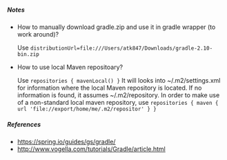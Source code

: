 ##### Notes 

* How to manually download gradle.zip and use it in gradle wrapper (to work around)? 

  Use ```distributionUrl=file:///Users/atk847/Downloads/gradle-2.10-bin.zip```

* How to use local Maven repositoary? 

  Use 
  `
  repositories {
     mavenLocal()
  }
  `
  It will looks into ~/.m2/settings.xml for information where the local Maven repository 
  is located. If no information is found, it assumes ~/.m2/repository.  In order to make 
  use of a non-standard local maven repository, use 
  `repositories {
      maven {
          url 'file://export/home/me/.m2/repositor'
      }
  }
  `

##### References

* https://spring.io/guides/gs/gradle/
* http://www.vogella.com/tutorials/Gradle/article.html


